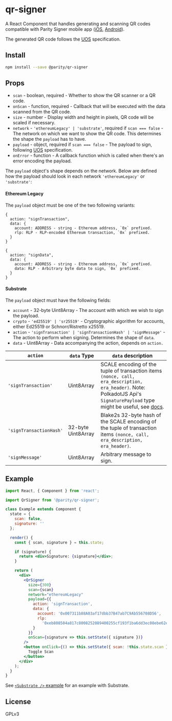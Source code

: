 # qr-signer

A React Component that handles generating and scanning QR codes compatible with Parity Signer mobile app ([iOS](https://itunes.apple.com/de/app/parity-signer/id1218174838?l=en&mt=8), [Android](https://play.google.com/store/apps/details?id=com.nativesigner)).

The generated QR code follows the [UOS](https://github.com/maciejhirsz/uos) specification.

## Install

```bash
npm install --save @parity/qr-signer
```

## Props

- `scan` - boolean, required - Whether to show the QR scanner or a QR code.
- `onScan` - function, required - Callback that will be executed with the data scanned from the QR code.
- `size` - number - Display width and height in pixels, QR code will be scaled if necessary.
- `network` - `'ethereumLegacy' | 'substrate'`, required if `scan === false` - The network on which we want to show the QR code. This determines the shape the `payload` has to have.
- `payload` - object, required if `scan === false` - The payload to sign, following [UOS](https://github.com/maciejhirsz/uos) specification.
- `onError` - function - A callback function which is called when there's an error encoding the payload.

The `payload` object's shape depends on the network. Below are defined how the payload should look in each network `'ethereumLegacy'` or `'substrate'`:

#### Ethereum Legacy

The `payload` object must be one of the two following variants:

```
{
  action: "signTransaction",
  data: {
    account: ADDRESS - string - Ethereum address, `0x` prefixed.
    rlp: RLP - RLP-encoded Ethereum transaction, `0x` prefixed.
  }
}
```

```
{
  action: "signData",
  data: {
    account: ADDRESS - string - Ethereum address, `0x` prefixed.
    data: RLP - Arbitrary byte data to sign, `0x` prefixed.
  }
}
```

#### Substrate

The `payload` object must have the following fields:

- `account` - 32-byte Uint8Array - The account with which we wish to sign the payload.
- `crypto` - `'ed25519' | 'sr25519'` - Cryptographic algorithm for accounts, either Ed25519 or Schnorr/Ristretto x25519.
- `action` - `'signTransaction' | 'signTransactionHash' | 'signMessage'` - The action to perform when signing. Determines the shape of `data`.
- `data` - Uint8Array - Data accompanying the action, depends on `action.`

| `action`                | `data` Type        | `data` description                                                                                                                                                                                                             |
| ----------------------- | ------------------ | ------------------------------------------------------------------------------------------------------------------------------------------------------------------------------------------------------------------------------ |
| `'signTransaction'`     | Uint8Array         | SCALE encoding of the tuple of transaction items `(nonce, call, era_description, era_header)`. Note: PolkadotJS Api's `SignaturePayload` type might be useful, see [docs](https://polkadot.js.org/api/types/#substrate-types). |
| `'signTransactionHash'` | 32-byte Uint8Array | Blake2s 32-byte hash of the SCALE encoding of the tuple of transaction items `(nonce, call, era_description, era_header)`.                                                                                                     |
| `'signMessage'`         | Uint8Array         | Arbitrary message to sign.                                                                                                                                                                                                     |

## Example

```jsx
import React, { Component } from 'react';

import QrSigner from '@parity/qr-signer';

class Example extends Component {
  state = {
    scan: false,
    signature: ''
  };

  render() {
    const { scan, signature } = this.state;

    if (signature) {
      return <div>Signature: {signature}</div>;
    }

    return (
      <div>
        <QrSigner
          size={300}
          scan={scan}
          network="ethereumLegacy"
          payload={{
            action: 'signTransaction',
            data: {
              account: '0x007311b88A03af17dbb37B47ab7C9Ab556708D56',
              rlp:
                '0xeb808504a817c8008252089400255cf193f1ba6dd3ec08ebe62e393030f4dd34872386f26fc10000802a8080'
            }
          }}
          onScan={signature => this.setState({ signature })}
        />
        <button onClick={() => this.setState({ scan: !this.state.scan })}>
          Toggle Scan
        </button>
      </div>
    );
  }
}
```

See [`<Substrate />` example]('./example/src/Substrate.js') for an example with Substrate.

## License

GPLv3
